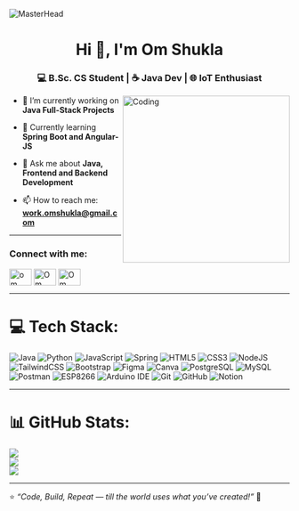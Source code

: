 ![MasterHead](https://i.ibb.co/6R69Ftvw/This-pin-is-all-about-coding.gif)

<h1 align="center">Hi 👋, I'm Om Shukla</h1>
<h3 align="center">💻 B.Sc. CS Student | ☕ Java Dev | 🌐 IoT Enthusiast</h3>

<img align="right" alt="Coding" width="300" height="300" src="https://media.giphy.com/media/v1.Y2lkPTc5MGI3NjExeW14ZGNnN3psazBrN3QyaTJhZG0xMWp6N2pkYmRqYzFid243Yjk0ZiZlcD12MV9naWZzX3NlYXJjaCZjdD1n/HscDLzkO8EOTmgkhQP/giphy.gif">

- 🔭 I’m currently working on **Java Full-Stack Projects**

- 🌱 Currently learning **Spring Boot and Angular-JS**

- 💬 Ask me about **Java, Frontend and Backend Development**

- 📫 How to reach me: **work.omshukla@gmail.com**

---

<h3 align="left">Connect with me:</h3>
<p align="left">
<a href="https://x.com/Om_Shukla_03" target="blank"><img align="center" src="https://raw.githubusercontent.com/rahuldkjain/github-profile-readme-generator/master/src/images/icons/Social/twitter.svg" alt="om shukla" height="30" width="40" /></a>
<a href="https://linkedin.com/in/omshukla2005" target="blank"><img align="center" src="https://raw.githubusercontent.com/rahuldkjain/github-profile-readme-generator/master/src/images/icons/Social/linked-in-alt.svg" alt="Om Shukla" height="30" width="40" /></a>
<a href="https://github.com/omshukla03" target="blank"><img align="center" src="https://raw.githubusercontent.com/rahuldkjain/github-profile-readme-generator/master/src/images/icons/Social/github.svg" alt="Om Shukla" height="30" width="40" /></a>
</p>

---

# 💻 Tech Stack:

![Java](https://img.shields.io/badge/Java-%23ED8B00.svg?style=for-the-badge&logo=openjdk&logoColor=white)  ![Python](https://img.shields.io/badge/Python-3776AB?style=for-the-badge&logo=python&logoColor=white) ![JavaScript](https://img.shields.io/badge/javascript-%23323330.svg?style=for-the-badge&logo=javascript&logoColor=%23F7DF1E)  ![Spring](https://img.shields.io/badge/Spring-6DB33F.svg?style=for-the-badge&logo=spring&logoColor=white) ![HTML5](https://img.shields.io/badge/html5-%23E34F26.svg?style=for-the-badge&logo=html5&logoColor=white)  ![CSS3](https://img.shields.io/badge/css3-%231572B6.svg?style=for-the-badge&logo=css3&logoColor=white)  ![NodeJS](https://img.shields.io/badge/node.js-6DA55F?style=for-the-badge&logo=node.js&logoColor=white)  ![TailwindCSS](https://img.shields.io/badge/tailwindcss-%2338B2AC.svg?style=for-the-badge&logo=tailwind-css&logoColor=white)  ![Bootstrap](https://img.shields.io/badge/bootstrap-%238511FA.svg?style=for-the-badge&logo=bootstrap&logoColor=white)  ![Figma](https://img.shields.io/badge/figma-%23F24E1E.svg?style=for-the-badge&logo=figma&logoColor=white)  ![Canva](https://img.shields.io/badge/Canva-%2300C4CC.svg?style=for-the-badge&logo=Canva&logoColor=white)  ![PostgreSQL](https://img.shields.io/badge/PostgreSQL-336791?style=for-the-badge&logo=postgresql&logoColor=white)  ![MySQL](https://img.shields.io/badge/MySQL-00000F?style=for-the-badge&logo=mysql&logoColor=white)  ![Postman](https://img.shields.io/badge/Postman-FF6C37?style=for-the-badge&logo=postman&logoColor=white)  ![ESP8266](https://img.shields.io/badge/ESP8266-000000?style=for-the-badge&logo=espressif&logoColor=white)  ![Arduino IDE](https://img.shields.io/badge/Arduino_IDE-00979D?style=for-the-badge&logo=arduino&logoColor=white)  ![Git](https://img.shields.io/badge/git-%23F05033.svg?style=for-the-badge&logo=git&logoColor=white)  ![GitHub](https://img.shields.io/badge/github-%23121011.svg?style=for-the-badge&logo=github&logoColor=white)  ![Notion](https://img.shields.io/badge/Notion-%23000000.svg?style=for-the-badge&logo=notion&logoColor=white)

---

# 📊 GitHub Stats:

![](https://github-readme-stats.vercel.app/api?username=omshukla03&theme=radical&hide_border=false&include_all_commits=false&count_private=false)<br/>
![](https://github-readme-streak-stats.herokuapp.com/?user=omshukla03&theme=radical&hide_border=false)<br/>
![](https://github-readme-stats.vercel.app/api/top-langs/?username=omshukla03&theme=radical&hide_border=false&layout=compact)

---

⭐ _“Code, Build, Repeat — till the world uses what you’ve created!”_ 🚀
